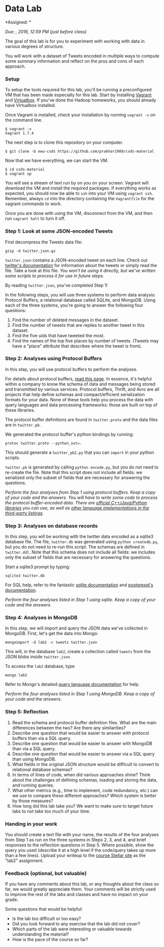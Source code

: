 # Data Lab

*Assigned: *

*Due: , 2016, 12:59 PM (just before class)*

The goal of this lab is for you to experiment with working with data
in various degrees of structure.

You will work with a dataset of Tweets encoded in multiple ways to compute
some summary information and reflect on the pros and cons of each
approach.

### Setup

To setup the tools required for this lab, you'll be running a preconfigured VM that has been made especially for this lab.
Start by installing [Vagrant](https://www.vagrantup.com/downloads.html) and [Virtualbox](https://www.virtualbox.org/wiki/Downloads). If you've done the Hadoop homeworks, you should already have Virtualbox installed.

Once Vagrant is installed, check your installation by running `vagrant -v` on the command line. 
```
$ vagrant -v
Vagrant 1.7.4
```
The next step is to clone this repository on your computer.
```
$ git clone -b ewu-csds https://github.com/prakhar1989/csds-material 
```
Now that we have everything, we can start the VM.

```
$ cd csds-material
$ vagrant up
```
You will see a stream of text run by on you on your screen. Vagrant will download the VM and install the required packages. If everything works as expected, you should now be able to `ssh` into your VM using `vagrant ssh`. Remember, always `cd` into the directory containing the `Vagrantfile` for the vagrant commands to work.

Once you are done with using the VM, disconnect from the VM, and then run `vagrant halt` to turn it off.

### Step 1: Look at some JSON-encoded Tweets

First decompress the Tweets data file:

    gzip -d twitter.json.gz

`twitter.json` contains a JSON-encoded tweet on each line.  Check out
[twitter's documentation](https://dev.twitter.com/docs/platform-objects/tweets)
for information about the tweets or simply read the file.  Take a look
at this file.  *You won't be using it directly, but we've written some
scripts to process it for use in future steps.*

By reading `twitter.json`, you've completed Step 1!

In the following steps, you will use three systems to perform data
analysis: Protocol Buffers, a relational database called SQLite, and
MongoDB.  Using each of the three systems, you're going to answer the
following four questions:

1. Find the number of deleted messages in the dataset.
1. Find the number of tweets that are replies to another tweet in this dataset.
1. Find the five uids that have tweeted the most.
1. Find the names of the top five places by number of tweets.  (Tweets may have a "place" attribute that describes where the tweet is from).

### Step 2: Analyses using Protocol Buffers

In this step, you will use protocol buffers to perform the analyses.

For details about protocol buffers, [read this
page](https://developers.google.com/protocol-buffers/docs/overview).
In essence, it's helpful within a company to know the schema of data
and messages being stored and transmitted by various services.
Protocol buffers, Thrift, and Avro are all projects that help define
schemas and compact/efficient serialization formats for your data.
None of these tools help you process the data with query languages and
data processing frameworks: those are built on top of these libraries.

The protocol buffer definitions are found in `twitter.proto` and the
data files are in `twitter.pb`.

We generated the protocol buffer's python bindings by running:

    protoc twitter.proto --python_out=.
    
This should generate a `twitter_pb2.py` that you can `import` in your
python scripts.

`twitter.pb` is generated by calling `python encode.py`, but you do
not need to re-create the file.  Note that this script does not
include all fields: we serialized only the subset of fields that are
necessary for answering the questions.

*Perform the four analyses from Step 1 using protocol buffers.  Keep a
copy of your code and the answers. You will have to write some code to
process the protocol buffer-encoded data.  There are [official
C++/Java/Python
libraries](https://developers.google.com/protocol-buffers/docs/reference/overview)
you can use, as well as [other language implementations in the
third-party
listings](https://code.google.com/p/protobuf/wiki/ThirdPartyAddOns).*

### Step 3: Analyses on database records

In this step, you will be working with the twitter data encoded as a
sqlite3 database file.  The file, `twitter.db` was generated using
`python createdb.py`, but you do not need to re-run this script.  The
schemas are defined in `twitter.ddl`. Note that this schema does not
include all fields: we includes only the subset of fields that are
necessary for answering the questions.

Start a sqlite3 prompt by typing:

    sqlite3 twitter.db

For SQL help, refer to the fantastic [sqlite documentation](http://www.sqlite.org/docs.html)
and [postgresql's documentation](http://www.postgresql.org/docs/).

*Perform the four analyses listed in Step 1 using sqlite.  Keep a copy
 of your code and the answers.*

### Step 4: Analyses in MongoDB

In this step, we will import and query the JSON data we've collected
in MongoDB.  First, let's get the data into Mongo:

    mongoimport -d lab2 -c tweets twitter.json

This will, in the database `lab2`, create a collection called `tweets`
from the JSON blobs inside `twitter.json`.

To access the `lab2` database, type

    mongo lab2

Refer to Mongo's detailed [query language documentation](http://docs.mongodb.org/manual/reference/method/db.collection.find/#db.collection.find) for help.

*Perform the four analyses listed in Step 1 using MongoDB.  Keep a
 copy of your code and the answers.*

### Step 5: Reflection

1. Read the schema and protocol buffer definition files.  What are the main differences between the two?  Are there any similarities?
1. Describe one question that would be easier to answer with protocol buffers than via a SQL query.
1. Describe one question that would be easier to answer with MongoDB than via a SQL query.
1. Describe one question that would be easier to answer via a SQL query than using MongoDB.
1. What fields in the original JSON structure would be difficult to convert to relational database schemas?
1. In terms of lines of code, when did various approaches shine?  Think about the challenges of defining schemas, loading and storing the data, and running queries.
1. What other metrics (e.g., time to implement, code redundancy, etc.) can we use to compare these different approaches?  Which system is better by those measures?
1. How long did this lab take you?  We want to make sure to target future labs to not take too much of your time.




### Handing in your work

You should create a text file with your name, the results of the four
analyses from Step 1 as run on the three systems in Steps 2, 3, and 4,
and brief responses to the reflection questions in Step 5.  Where
possible, show the query you used (describe it at a high level if the
code/query takes up more than a few lines).  Upload your writeup to
the [course Stellar
site](http://stellar.mit.edu/S/course/6/fa13/6.885/) as the "lab2"
assignment.



### Feedback (optional, but valuable)

If you have any comments about this lab, or any thoughts about the
class so far, we would greatly appreciate them.  Your comments will
be strictly used to improve the rest of the labs and classes and have
no impact on your grade. 

Some questions that would be helpful:

* Is the lab too difficult or too easy?  
* Did you look forward to any exercise that the lab did not cover?
* Which parts of the lab were interesting or valuable towards understanding the material?
* How is the pace of the course so far?
